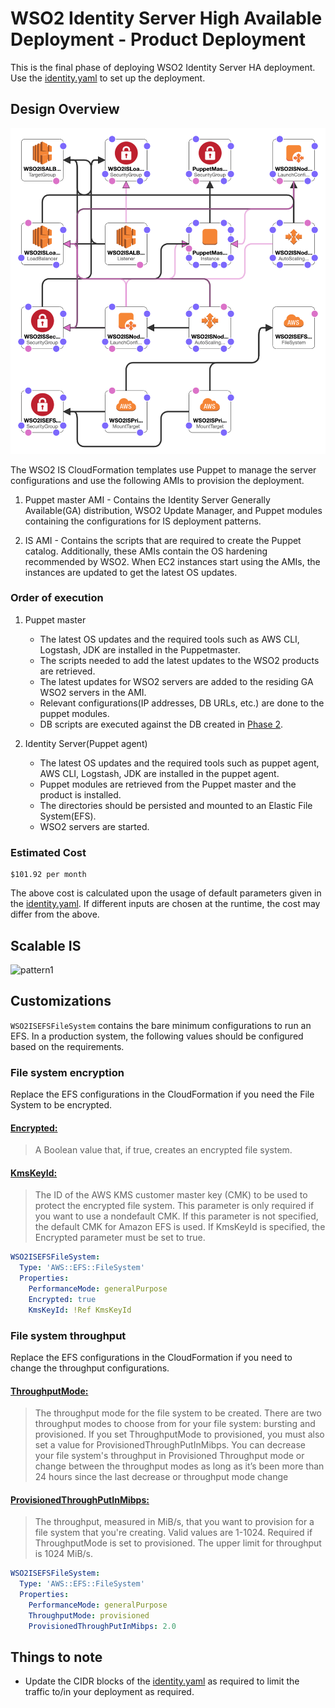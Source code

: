 # WSO2 Identity Server High Available Deployment - Product Deployment

This is the final phase of deploying WSO2 Identity Server HA deployment. Use the [identity.yaml](identity.yaml) to set up the deployment.


## Design Overview

![Design Overview](../images/product-deployment.png)

The WSO2 IS CloudFormation templates use Puppet to manage the server configurations and use the following AMIs to provision the deployment.

1. Puppet master AMI - Contains the Identity Server Generally Available(GA) distribution, WSO2 Update Manager, and Puppet modules containing the configurations for IS deployment patterns.

2. IS AMI - Contains the scripts that are required to create the Puppet catalog. Additionally, these AMIs contain the OS hardening recommended by WSO2. When EC2 instances start using the AMIs, the instances are updated to get the latest OS updates.

### Order of execution

1. Puppet master
     - The latest OS updates and the required tools such as AWS CLI, Logstash, JDK are installed in the Puppetmaster.
     - The scripts needed to add the latest updates to the WSO2 products are retrieved.
     - The latest updates for WSO2 servers are added to the residing GA WSO2 servers in the AMI.
     - Relevant configurations(IP addresses, DB URLs, etc.) are done to the puppet modules.
     - DB scripts are executed against the DB created in [Phase 2](../database/README.md).

2. Identity Server(Puppet agent)
     - The latest OS updates and the required tools such as puppet agent, AWS CLI, Logstash, JDK are installed in the puppet agent.
     - Puppet modules are retrieved from the Puppet master and the product is installed.
     - The directories should be persisted and mounted to an Elastic File System(EFS).
     - WSO2 servers are started.

### Estimated Cost

```
$101.92 per month
```
The above cost is calculated upon the usage of default parameters given in the [identity.yaml](identity.yaml). If different inputs are chosen at the runtime, the cost may differ from the above.

## Scalable IS

![pattern1](../images/is-pattern1.png)


## Customizations

`WSO2ISEFSFileSystem` contains the bare minimum configurations to run an EFS. In a production system, the following values should be configured based on the requirements.

### File system encryption

Replace the EFS configurations in the CloudFormation if you need the File System to be encrypted.

#### [Encrypted:](https://docs.aws.amazon.com/AWSCloudFormation/latest/UserGuide/aws-resource-efs-filesystem.html)

> A Boolean value that, if true, creates an encrypted file system.

#### [KmsKeyId:](https://docs.aws.amazon.com/AWSCloudFormation/latest/UserGuide/aws-resource-efs-filesystem.html)

> The ID of the AWS KMS customer master key (CMK) to be used to protect the encrypted file system. This parameter is only required if you want to use a nondefault CMK. If this parameter is not specified, the default CMK for Amazon EFS is used. If KmsKeyId is specified, the Encrypted parameter must be set to true.

```yaml
WSO2ISEFSFileSystem:
  Type: 'AWS::EFS::FileSystem'
  Properties:
    PerformanceMode: generalPurpose
    Encrypted: true
    KmsKeyId: !Ref KmsKeyId
```

### File system throughput

Replace the EFS configurations in the CloudFormation if you need to change the throughput configurations.

#### [ThroughputMode:](https://docs.aws.amazon.com/AWSCloudFormation/latest/UserGuide/aws-resource-efs-filesystem.html)

> The throughput mode for the file system to be created. There are two throughput modes to choose from for your file system: bursting and provisioned. If you set ThroughputMode to provisioned, you must also set a value for ProvisionedThroughPutInMibps. You can decrease your file system's throughput in Provisioned Throughput mode or change between the throughput modes as long as it’s been more than 24 hours since the last decrease or throughput mode change

#### [ProvisionedThroughPutInMibps:](https://docs.aws.amazon.com/AWSCloudFormation/latest/UserGuide/aws-resource-efs-filesystem.html)

> The throughput, measured in MiB/s, that you want to provision for a file system that you're creating. Valid values are 1-1024. Required if ThroughputMode is set to provisioned. The upper limit for throughput is 1024 MiB/s.

```yaml
WSO2ISEFSFileSystem:
  Type: 'AWS::EFS::FileSystem'
  Properties:
    PerformanceMode: generalPurpose
    ThroughputMode: provisioned
    ProvisionedThroughPutInMibps: 2.0
```

## Things to note

- Update the CIDR blocks of the [identity.yaml](identity.yaml) as required to limit the traffic to/in your deployment as required.
